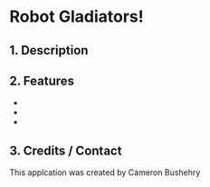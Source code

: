 # Robot Gladiators!

## 1. Description


## 2. Features
 * 
 * 
 * 

## 3. Credits / Contact
This applcation was created by Cameron Bushehry